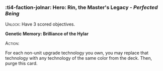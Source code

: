 ### :ti4-faction-jolnar: **Hero**: Rin, the Master's Legacy - _Perfected Being_

<span style="font-variant:small-caps;">Unlock</span>: Have 3 scored objectives.

**Genetic Memory: Brilliance of the Hylar**

<span style="font-variant:small-caps;"><span style="font-variant:small-caps;">Action:</span></span>

For each non-unit upgrade technology you own, you may replace that technology with any technology of the same color from the deck. Then, purge this card.
